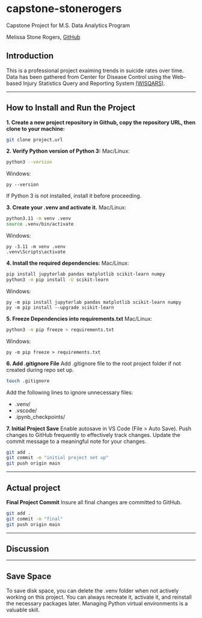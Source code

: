 # capstone-stonerogers
Capstone Project for M.S. Data Analytics Program

Melissa Stone Rogers, [GitHub](https://github.com/meldstonerogers/capstone-stonerogers)

## Introduction

This is a professional project exaiming trends in suicide rates over time. Data has been gathered from Center for Disease Control using
the Web-based Injury Statistics Query and Reporting System [(WISQARS)](https://wisqars.cdc.gov/about/fatal-injury-data/). 

---
## How to Install and Run the Project
**1. Create a new project repository in Github, copy the repository URL, then clone to your machine:**
```zsh
git clone project.url
```

**2. Verify Python version of Python 3:**
Mac/Linux:
```zsh
python3 --version
```

Windows: 
```shell
py --version
```
If Python 3 is not installed, install it before proceeding.

**3. Create your .venv and activate it.**
Mac/Linux:
```zsh
python3.11 -m venv .venv
source .venv/bin/activate
```

Windows: 
```shell
py -3.11 -m venv .venv
.venv\Scripts\activate
```

**4. Install the required dependencies:**
Mac/Linux:
```zsh
pip install jupyterlab pandas matplotlib scikit-learn numpy
python3 -m pip install -U scikit-learn
```

Windows: 
```shell
py -m pip install jupyterlab pandas matplotlib scikit-learn numpy
py -m pip install --upgrade scikit-learn
```

**5. Freeze Dependencies into requirements.txt** 
Mac/Linux:
```zsh
python3 -m pip freeze > requirements.txt
```

Windows: 
```shell
py -m pip freeze > requirements.txt
```

**6. Add .gitignore File**
Add .gitignore file to the root project folder if not created during repo set up.
```zsh
touch .gitignore
```
Add the following lines to ignore unnecessary files: 
- .venv/
- .vscode/
- .ipynb_checkpoints/

**7. Initial Project Save**
Enable autosave in VS Code (File > Auto Save). Push changes to GitHub frequently to effectively track changes. Update the commit message to a meaningful note for your changes. 
```zsh
git add .
git commit -m "initial project set up"                         
git push origin main
```
---
## Actual project




**Final Project Commit** 
Insure all final changes are committed to GitHub.
```zsh
git add .
git commit -m "final"                         
git push origin main
```
---
## Discussion

---


## Save Space
To save disk space, you can delete the .venv folder when not actively working on this project.
You can always recreate it, activate it, and reinstall the necessary packages later. 
Managing Python virtual environments is a valuable skill. 

